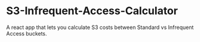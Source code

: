 # S3-Infrequent-Access-Calculator
A react app that lets you calculate S3 costs between Standard vs Infrequent Access buckets.
